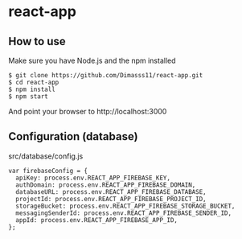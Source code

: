 # react-app

## How to use
Make sure you have Node.js and the npm  installed
```
$ git clone https://github.com/Dimasss11/react-app.git 
$ cd react-app
$ npm install
$ npm start
```
And point your browser to http://localhost:3000

## Configuration (database)
src/database/config.js
```
var firebaseConfig = {
  apiKey: process.env.REACT_APP_FIREBASE_KEY,
  authDomain: process.env.REACT_APP_FIREBASE_DOMAIN,
  databaseURL: process.env.REACT_APP_FIREBASE_DATABASE,
  projectId: process.env.REACT_APP_FIREBASE_PROJECT_ID,
  storageBucket: process.env.REACT_APP_FIREBASE_STORAGE_BUCKET,
  messagingSenderId: process.env.REACT_APP_FIREBASE_SENDER_ID,
  appId: process.env.REACT_APP_FIREBASE_APP_ID,
};
```
